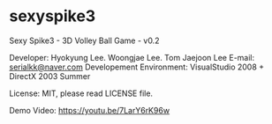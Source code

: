 # sexyspike3
Sexy Spike3 - 3D Volley Ball Game - v0.2

Developer: Hyokyung Lee. Woongjae Lee. Tom Jaejoon Lee
E-mail: serialkk@naver.com
Developement Environment: VisualStudio 2008 + DirectX 2003 Summer

License: MIT, please read LICENSE file.

Demo Video: https://youtu.be/7LarY6rK96w
